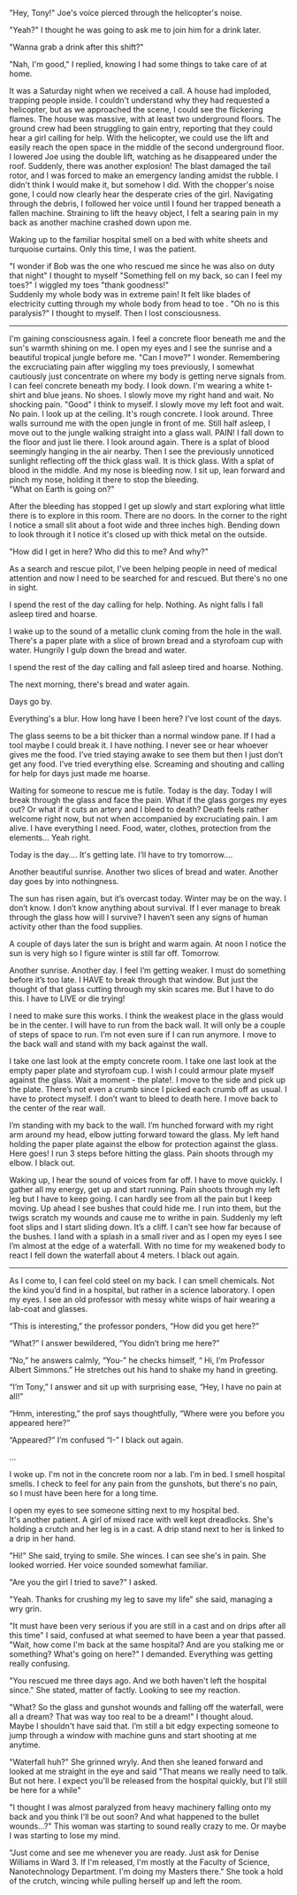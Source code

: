"Hey, Tony!" Joe's voice pierced through the helicopter's noise.

"Yeah?" I thought he was going to ask me to join him for a drink later.

"Wanna grab a drink after this shift?"

"Nah, I'm good," I replied, knowing I had some things to take care of at home.

It was a Saturday night when we received a call. A house had imploded, trapping people inside. I couldn't understand why they had requested a helicopter, but as we approached the scene, I could see the flickering flames. The house was massive, with at least two underground floors. The ground crew had been struggling to gain entry, reporting that they could hear a girl calling for help. With the helicopter, we could use the lift and easily reach the open space in the middle of the second underground floor. I lowered Joe using the double lift, watching as he disappeared under the roof. Suddenly, there was another explosion! The blast damaged the tail rotor, and I was forced to make an emergency landing amidst the rubble. I didn't think I would make it, but somehow I did. With the chopper's noise gone, I could now clearly hear the desperate cries of the girl. Navigating through the debris, I followed her voice until I found her trapped beneath a fallen machine. Straining to lift the heavy object, I felt a searing pain in my back as another machine crashed down upon me.

Waking up to the familiar hospital smell on a bed with white sheets and turquoise curtains. Only this time, I was the patient. 

"I wonder if Bob was the one who rescued me since he was also on duty that night" I thought to myself "Something fell on my back, so can I feel my toes?" I wiggled my toes "thank goodness!"  
Suddenly my whole body was in extreme pain! It felt like blades of electricity cutting through my whole body from head to toe . 
"Oh no is this paralysis?" I thought to myself. Then I lost consciousness.

***

I'm gaining consciousness again. I feel a concrete floor beneath me and the sun's warmth shining on me. I open my eyes and I see the sunrise and a beautiful tropical jungle before me. 
"Can I move?" I wonder. Remembering the excruciating pain after wiggling my toes previously, I somewhat cautiously just concentrate on where my body is getting nerve signals from. I can feel concrete beneath my body. I look down. I'm wearing a white t-shirt and blue jeans. No shoes. I slowly move my right hand and wait. No shocking pain. "Good" I think to myself. I slowly move my left foot and wait. No pain. I look up at the ceiling. It's rough concrete. I look around. Three walls surround me with the open jungle in front of me. Still half asleep, I move out to the jungle walking straight into a glass wall. PAIN! I fall down to the floor and just lie there. I look around again. There is a splat of blood seemingly hanging in the air nearby. Then I see the previously unnoticed sunlight reflecting off the thick glass wall. It is thick glass. With a splat of blood in the middle. And my nose is bleeding now. I sit up, lean forward and pinch my nose, holding it there to stop the bleeding.  
"What on Earth is going on?"

After the bleeding has stopped I get up slowly and start exploring what little there is to explore in this room. There are no doors. In the corner to the right I notice a small slit about a foot wide and three inches high. Bending down to look through it I notice it's closed up with thick metal on the outside. 

"How did I get in here? Who did this to me? And why?"

As a search and rescue pilot, I've been helping people in need of medical attention and now I need to be searched for and rescued. But there's no one in sight. 

I spend the rest of the day calling for help. Nothing. As night falls I fall asleep tired and hoarse.

I wake up to the sound of a metallic clunk coming from the hole in the wall. There's a paper plate with a slice of brown bread and a styrofoam cup with water. Hungrily I gulp down the bread and water. 

I spend the rest of the day calling and fall asleep tired and hoarse. Nothing.

The next morning, there's bread and water again.

Days go by.

Everything's a blur. How long have I been here? I’ve lost count of the days.

The glass seems to be a bit thicker than a normal window pane. If I had a tool maybe I could break it. I have nothing. I never see or hear whoever gives me the food. I’ve tried staying awake to see them but then I just don’t get any food. I’ve tried everything else. Screaming and shouting and calling for help for days just made me hoarse.

Waiting for someone to rescue me is futile. Today is the day. Today I will break through the glass and face the pain. What if the glass gorges my eyes out? Or what if it cuts an artery and I bleed to death? Death feels rather welcome right now, but not when accompanied by excruciating pain. I am alive. I have everything I need. Food, water, clothes, protection from the elements… Yeah right.

Today is the day…. It's getting late. I’ll have to try tomorrow….

Another beautiful sunrise. Another two slices of bread and water. Another day goes by into nothingness.

The sun has risen again, but it’s overcast today. Winter may be on the way. I don’t know. I don’t know anything about survival. If I ever manage to break through the glass how will I survive? I haven’t seen any signs of human activity other than the food supplies.

A couple of days later the sun is bright and warm again. At noon I notice the sun is very high so I figure winter is still far off. Tomorrow.

Another sunrise. Another day. I feel I’m getting weaker. I must do something before it’s too late. I HAVE to break through that window. But just the thought of that glass cutting through my skin scares me. But I have to do this. I have to LIVE or die trying!

I need to make sure this works. I think the weakest place in the glass would be in the center. I will have to run from the back wall. It will only be a couple of steps of space to run. I’m not even sure if I can run anymore. I move to the back wall and stand with my back against the wall.

I take one last look at the empty concrete room. I take one last look at the empty paper plate and styrofoam cup. I wish I could armour plate myself against the glass. Wait a moment - the plate!. I move to the side and pick up the plate. There’s not even a crumb since I picked each crumb off as usual. I have to protect myself. I don’t want to bleed to death here. I move back to the center of the rear wall.

I’m standing with my back to the wall. I’m hunched forward with my right arm around my head, elbow jutting forward toward the glass. My left hand holding the paper plate against the elbow for protection against the glass. Here goes! I run 3 steps before hitting the glass. Pain shoots through my elbow. I black out.

Waking up, I hear the sound of voices from far off. I have to move quickly. I gather all my energy, get up and start running. Pain shoots through my left leg but I have to keep going. I can hardly see from all the pain but I keep moving. Up ahead I see bushes that could hide me. I run into them, but the twigs scratch my wounds and cause me to writhe in pain. Suddenly my left foot slips and I start sliding down. It’s a cliff. I can’t see how far because of the bushes. I land with a splash in a small river and as I open my eyes I see I’m almost at the edge of a waterfall. With no time for my weakened body to react I fell down the waterfall about 4 meters. I black out again.

***

As I come to, I can feel cold steel on my back. I can smell chemicals. Not the kind you’d find in a hospital, but rather in a science laboratory. I open my eyes. I see an old professor with messy white wisps of hair wearing a lab-coat and glasses.

“This is interesting,” the professor ponders, “How did you get here?”

“What?” I answer bewildered, “You didn’t bring me here?”

“No,” he answers calmly, “You-” he checks himself, “ Hi, I’m Professor Albert Simmons.” He stretches out his hand to shake my hand in greeting.

“I’m Tony,” I answer and sit up with surprising ease, “Hey, I have no pain at all!”

“Hmm, interesting,” the prof says thoughtfully, “Where were you before you appeared here?”

“Appeared?” I’m confused “I-” I black out again.

…

I woke up. I'm not in the concrete room nor a lab. I'm in bed. I smell hospital smells. I check to feel for any pain from the gunshots, but there's no pain, so I must have been here for a long time.

I open my eyes to see someone sitting next to my hospital bed.  
It's another patient. A girl of mixed race with well kept dreadlocks. She's holding a crutch and her leg is in a cast. A drip stand next to her is linked to a drip in her hand.

"Hi!" She said, trying to smile. She winces. I can see she's in pain. She looked worried. Her voice sounded somewhat familiar.

"Are you the girl I tried to save?" I asked.

"Yeah. Thanks for crushing my leg to save my life" she said, managing a wry grin.

"It must have been very serious if you are still in a cast and on drips after all this time" I said, confused at what seemed to have been a year that passed. 
"Wait, how come I'm back at the same hospital? And are you stalking me or something? What's going on here?" I demanded. Everything was getting really confusing.

"You rescued me three days ago. And we both haven't left the hospital since." She stated, matter of factly. Looking to see my reaction.

"What? So the glass and gunshot wounds and falling off the waterfall, were all a dream? That was way too real to be a dream!" I thought aloud.  
Maybe I shouldn't have said that. I’m still a bit edgy expecting someone to jump through a window with machine guns and start shooting at me anytime.

"Waterfall huh?" She grinned wryly. And then she leaned forward and looked at me straight in the eye and said "That means we really need to talk. But not here. I expect you'll be released from the hospital quickly, but I'll still be here for a while"

"I thought I was almost paralyzed from heavy machinery falling onto my back and you think I'll be out soon? And what happened to the bullet wounds...?" This woman was starting to sound really crazy to me. Or maybe I was starting to lose my mind. 

"Just come and see me whenever you are ready. Just ask for Denise Williams in Ward 3. If I'm released, I'm mostly at the Faculty of Science, Nanotechnology Department. I'm doing my Masters there." She took a hold of the crutch, wincing while pulling herself up and left the room. 
